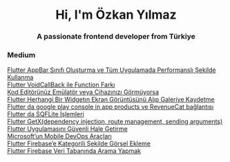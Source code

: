 <h1 align="center">Hi, I'm Özkan Yılmaz</h1>
<h3 align="center">A passionate frontend developer from Türkiye</h3>
<h3 align="start">Medium</h3>

[Flutter AppBar Sınıfı Oluşturma ve Tüm Uygulamada Performanslı Şekilde Kullanma](https://medium.com/@yilmazozkan2002/flutter-appbar-s%C4%B1n%C4%B1f%C4%B1-olu%C5%9Fturma-ve-b%C3%BCt%C3%BCn-uygulamada-performansl%C4%B1-%C5%9Fekilde-kullan-4dddf8f5e3c8)  
[Flutter VoidCallBack ile Function Farkı](https://medium.com/@yilmazozkan2002/voidcallback-ile-function-fark%C4%B1-bf05c6d45098)  
[Kod Editörünüz Emülatör veya Cihazınızı Görmüyorsa](https://medium.com/@yilmazozkan2002/code-edit%C3%B6r%C3%BCn%C3%BCz-em%C3%BClat%C3%B6r-veya-cihaz%C4%B1n%C4%B1z%C4%B1-g%C3%B6rm%C3%BCyorsa-b6b38e890a5a)  
[Flutter Herhangi Bir Widgetın Ekran Görüntüsünü Alıp Galeriye Kaydetme](https://medium.com/@yilmazozkan2002/herhangi-bir-widget%C4%B1n-ekran-g%C3%B6r%C3%BCnt%C3%BCs%C3%BCn%C3%BC-al%C4%B1p-galeriye-kaydetme-d9c86d6f9031)  
[Flutter da google play console in app products ve RevenueCat bağlantısı](https://medium.com/@yilmazozkan2002/flutter-da-google-play-console-in-app-products-ve-revenuecat-ba%C4%9Flant%C4%B1s%C4%B1-a045d4de8934)  
[Flutter da SQFLite İşlemleri](https://medium.com/@yilmazozkan2002/flutter-da-sqflite-i%CC%87%C5%9Flemleri-c3c11308085c)  
[Flutter GetX(dependency injection, route management, sending arguments)](https://medium.com/@yilmazozkan2002/flutter-basit-d%C3%BCzeyde-getx-dependency-injection-route-management-sending-arguments-945058e7e894)  
[Flutter Uygulamasını Güvenli Hale Getirme](https://medium.com/@yilmazozkan2002/flutter-uygulamas%C4%B1n%C4%B1-g%C3%BCvenli-hale-getirme-bf249a124b1)  
[Microsoft’un Mobile DevOps Araçları](https://medium.com/@yilmazozkan2002/microsoftun-mobile-devops-ara%C3%A7lar%C4%B1-af0782edb383)  
[Flutter Firebase’e Kategorili Şekilde Görsel Ekleme](https://medium.com/@yilmazozkan2002/flutter-firebase-kategorili-resim-ekleme-9c057d97fb34)  
[Flutter Firebase Veri Tabanında Arama Yapmak](https://medium.com/@yilmazozkan2002/flutter-firebase-veri-taban%C4%B1nda-arama-yapmak-f50062614d72)  

